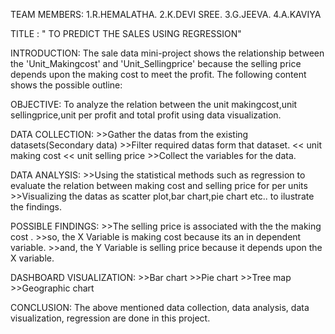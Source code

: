 TEAM MEMBERS:
1.R.HEMALATHA.
2.K.DEVI SREE.
3.G.JEEVA.
4.A.KAVIYA

TITLE : " TO PREDICT THE SALES  USING REGRESSION"

INTRODUCTION:
         The sale data mini-project shows the relationship between the 'Unit_Makingcost'  and  'Unit_Sellingprice' because the selling price depends upon the making cost to meet the profit. The  following content shows the possible outline:

OBJECTIVE:
         To analyze the relation between the unit makingcost,unit sellingprice,unit per profit and total profit using data visualization.

DATA COLLECTION:
       >>Gather the datas from the existing datasets(Secondary data)
       >>Filter required datas form that dataset.
                    << unit making cost 
                    << unit selling price
         >>Collect the variables for the data.

DATA ANALYSIS:
           >>Using the statistical methods such as regression to evaluate the relation between  making cost and selling price for per units
           >>Visualizing the datas as scatter plot,bar chart,pie chart etc.. to ilustrate the findings.

POSSIBLE FINDINGS:
            >>The selling price is associated with the the making cost .
            >>so, the  X Variable is making cost because its an in dependent variable.
            >>and, the Y Variable is selling price because it depends upon the X variable.

DASHBOARD VISUALIZATION:
     >>Bar chart
     >>Pie chart
     >>Tree map
     >>Geographic chart

CONCLUSION:
       The above mentioned data collection, data analysis, data visualization, regression are  done in this project.
